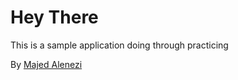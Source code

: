 # Hey There

This is a sample application doing through practicing

By [Majed Alenezi](https://twitter.com/iMaj3d)